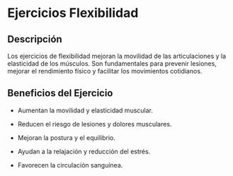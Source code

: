 # Ejercicios Flexibilidad

## Descripción

Los ejercicios de flexibilidad mejoran la movilidad de las articulaciones y la elasticidad de los músculos. Son fundamentales para prevenir lesiones, mejorar el rendimiento físico y facilitar los movimientos cotidianos.

## Beneficios del Ejercicio

- Aumentan la movilidad y elasticidad muscular.

- Reducen el riesgo de lesiones y dolores musculares.

- Mejoran la postura y el equilibrio.

- Ayudan a la relajación y reducción del estrés.

- Favorecen la circulación sanguínea.
